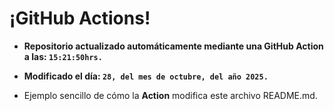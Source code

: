 # ¡GitHub Actions!
* **Repositorio actualizado automáticamente mediante una GitHub Action a las: `15:21:50hrs.`**
* **Modificado el día: `28, del mes de octubre, del año 2025.`**

* Ejemplo sencillo de cómo la **Action** modifica este archivo README.md.
